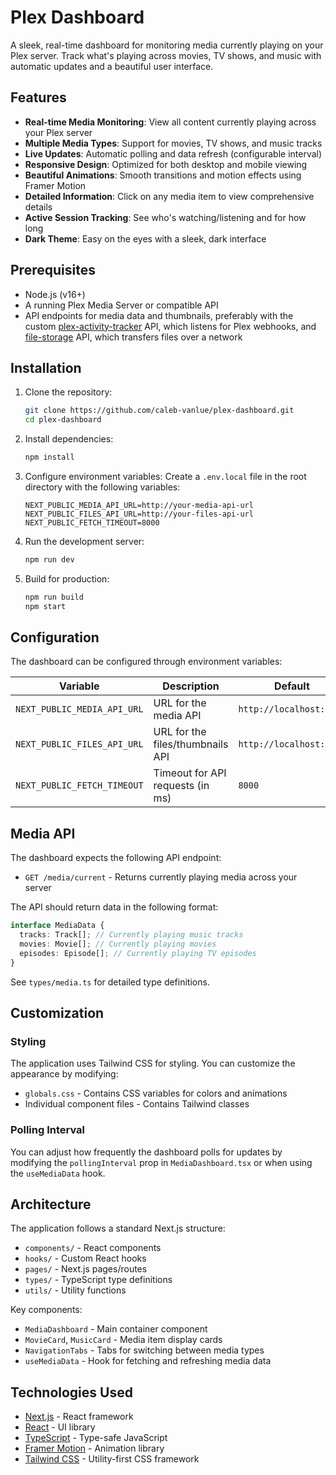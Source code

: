 # Plex Dashboard

A sleek, real-time dashboard for monitoring media currently playing on your Plex server. Track what's playing across movies, TV shows, and music with automatic updates and a beautiful user interface.

## Features

- **Real-time Media Monitoring**: View all content currently playing across your Plex server
- **Multiple Media Types**: Support for movies, TV shows, and music tracks
- **Live Updates**: Automatic polling and data refresh (configurable interval)
- **Responsive Design**: Optimized for both desktop and mobile viewing
- **Beautiful Animations**: Smooth transitions and motion effects using Framer Motion
- **Detailed Information**: Click on any media item to view comprehensive details
- **Active Session Tracking**: See who's watching/listening and for how long
- **Dark Theme**: Easy on the eyes with a sleek, dark interface

## Prerequisites

- Node.js (v16+)
- A running Plex Media Server or compatible API
- API endpoints for media data and thumbnails, preferably with the custom [plex-activity-tracker](https://github.com/caleb-vanlue/plex-activity-tracker) API, which listens for Plex webhooks, and [file-storage](https://github.com/caleb-vanlue/file-storage) API, which transfers files over a network

## Installation

1. Clone the repository:

   ```bash
   git clone https://github.com/caleb-vanlue/plex-dashboard.git
   cd plex-dashboard
   ```

2. Install dependencies:

   ```bash
   npm install
   ```

3. Configure environment variables:
   Create a `.env.local` file in the root directory with the following variables:

   ```
   NEXT_PUBLIC_MEDIA_API_URL=http://your-media-api-url
   NEXT_PUBLIC_FILES_API_URL=http://your-files-api-url
   NEXT_PUBLIC_FETCH_TIMEOUT=8000
   ```

4. Run the development server:

   ```bash
   npm run dev
   ```

5. Build for production:
   ```bash
   npm run build
   npm start
   ```

## Configuration

The dashboard can be configured through environment variables:

| Variable                    | Description                      | Default                 |
| --------------------------- | -------------------------------- | ----------------------- |
| `NEXT_PUBLIC_MEDIA_API_URL` | URL for the media API            | `http://localhost:3000` |
| `NEXT_PUBLIC_FILES_API_URL` | URL for the files/thumbnails API | `http://localhost:3001` |
| `NEXT_PUBLIC_FETCH_TIMEOUT` | Timeout for API requests (in ms) | `8000`                  |

## Media API

The dashboard expects the following API endpoint:

- `GET /media/current` - Returns currently playing media across your server

The API should return data in the following format:

```typescript
interface MediaData {
  tracks: Track[]; // Currently playing music tracks
  movies: Movie[]; // Currently playing movies
  episodes: Episode[]; // Currently playing TV episodes
}
```

See `types/media.ts` for detailed type definitions.

## Customization

### Styling

The application uses Tailwind CSS for styling. You can customize the appearance by modifying:

- `globals.css` - Contains CSS variables for colors and animations
- Individual component files - Contains Tailwind classes

### Polling Interval

You can adjust how frequently the dashboard polls for updates by modifying the `pollingInterval` prop in `MediaDashboard.tsx` or when using the `useMediaData` hook.

## Architecture

The application follows a standard Next.js structure:

- `components/` - React components
- `hooks/` - Custom React hooks
- `pages/` - Next.js pages/routes
- `types/` - TypeScript type definitions
- `utils/` - Utility functions

Key components:

- `MediaDashboard` - Main container component
- `MovieCard`, `MusicCard` - Media item display cards
- `NavigationTabs` - Tabs for switching between media types
- `useMediaData` - Hook for fetching and refreshing media data

## Technologies Used

- [Next.js](https://nextjs.org/) - React framework
- [React](https://reactjs.org/) - UI library
- [TypeScript](https://www.typescriptlang.org/) - Type-safe JavaScript
- [Framer Motion](https://www.framer.com/motion/) - Animation library
- [Tailwind CSS](https://tailwindcss.com/) - Utility-first CSS framework
